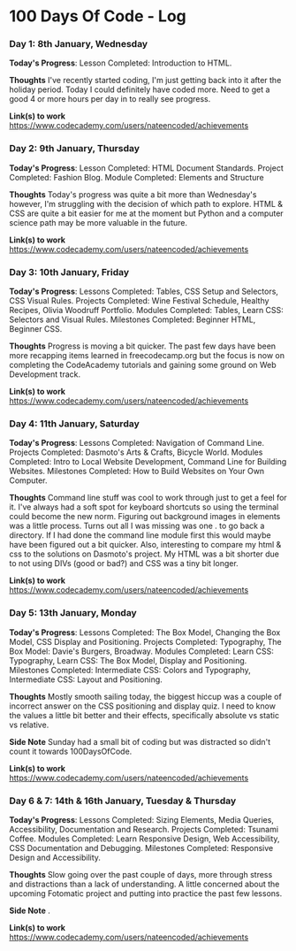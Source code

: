 # 100 Days Of Code - Log
<!--
### Day 0: February 30, 2016 (Example 1)
##### (delete me or comment me out)
<!--
**Today's Progress**: Fixed CSS, worked on canvas functionality for the app.
<!--
**Thoughts:** I really struggled with CSS, but, overall, I feel like I am slowly getting better at it. Canvas is still new for me, but I managed to figure out some basic functionality.
<!--
**Link to work:** [Calculator App](http://www.example.com)
<!--
### Day 0: February 30, 2016 (Example 2)
##### (delete me or comment me out)
<!--
**Today's Progress**: Fixed CSS, worked on canvas functionality for the app.
<!--
**Thoughts**: I really struggled with CSS, but, overall, I feel like I am slowly getting better at it. Canvas is still new for me, but I managed to figure out some basic functionality.
<!--
**Link(s) to work**: [Calculator App](http://www.example.com)
-->

### Day 1: 8th January, Wednesday

**Today's Progress**: Lesson Completed: Introduction to HTML.

**Thoughts** I've recently started coding, I'm just getting back into it after the holiday period. Today I could definitely have coded more. Need to get a good 4 or more hours per day in to really see progress.

**Link(s) to work**
https://www.codecademy.com/users/nateencoded/achievements

### Day 2: 9th January, Thursday
**Today's Progress**: Lesson Completed: HTML Document Standards. Project Completed: Fashion Blog. Module Completed: Elements and Structure

**Thoughts** Today's progress was quite a bit more than Wednesday's however, I'm struggling with the decision of which path to explore. HTML & CSS are quite a bit easier for me at the moment but Python and a computer science path may be more valuable in the future.

**Link(s) to work** 
https://www.codecademy.com/users/nateencoded/achievements

### Day 3: 10th January, Friday
**Today's Progress**: Lessons Completed: Tables, CSS Setup and Selectors, CSS Visual Rules. Projects Completed: Wine Festival Schedule, Healthy Recipes, Olivia Woodruff Portfolio. Modules Completed: Tables, Learn CSS: Selectors and Visual Rules. Milestones Completed: Beginner HTML, Beginner CSS.

**Thoughts** Progress is moving a bit quicker. The past few days have been more recapping items learned in freecodecamp.org but the focus is now on completing the CodeAcademy tutorials and gaining some ground on Web Development track.

**Link(s) to work** 
https://www.codecademy.com/users/nateencoded/achievements


### Day 4: 11th January, Saturday
**Today's Progress**: Lessons Completed: Navigation of Command Line. Projects Completed: Dasmoto's Arts & Crafts, Bicycle World. Modules Completed: Intro to Local Website Development, Command Line for Building Websites. Milestones Completed: How to Build Websites on Your Own Computer.

**Thoughts** Command line stuff was cool to work through just to get a feel for it. I've always had a soft spot for keyboard shortcuts so using the terminal could become the new norm. Figuring out background images in elements was a little process. Turns out all I was missing was one . to go back a directory. If I had done the command line module first this would maybe have been figured out a bit quicker. Also, interesting to compare my html & css to the solutions on Dasmoto's project. My HTML was a bit shorter due to not using DIVs (good or bad?) and CSS was a tiny bit longer.

**Link(s) to work** 
https://www.codecademy.com/users/nateencoded/achievements



### Day 5: 13th January, Monday
**Today's Progress**: Lessons Completed: The Box Model, Changing the Box Model, CSS Display and Positioning. Projects Completed: Typography, The Box Model: Davie's Burgers, Broadway. Modules Completed: Learn CSS: Typography, Learn CSS: The Box Model, Display and Positioning. Milestones Completed: Intermediate CSS: Colors and Typography, Intermediate CSS: Layout and Positioning.

**Thoughts** Mostly smooth sailing today, the biggest hiccup was a couple of incorrect answer on the CSS positioning and display quiz. I need to know the values a little bit better and their effects, specifically absolute vs static vs relative.

**Side Note** Sunday had a small bit of coding but was distracted so didn't count it towards 100DaysOfCode.

**Link(s) to work** 
https://www.codecademy.com/users/nateencoded/achievements


### Day 6 & 7: 14th & 16th January, Tuesday & Thursday
**Today's Progress**: 
Lessons Completed: Sizing Elements, Media Queries, Accessibility, Documentation and Research.
Projects Completed: Tsunami Coffee.
Modules Completed: Learn Responsive Design, Web Accessibility, CSS Documentation and Debugging. 
Milestones Completed: Responsive Design and Accessibility.

**Thoughts** Slow going over the past couple of days, more through stress and distractions than a lack of understanding. A little concerned about the upcoming Fotomatic project and putting into practice the past few lessons.

**Side Note** .

**Link(s) to work** 
https://www.codecademy.com/users/nateencoded/achievements

